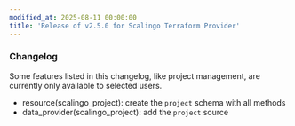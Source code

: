 ```yaml
---
modified_at: 2025-08-11 00:00:00
title: 'Release of v2.5.0 for Scalingo Terraform Provider'
---
```


### Changelog

Some features listed in this changelog, like project management, are currently only available to selected users.

* resource(scalingo_project): create the `project` schema with all methods
* data_provider(scalingo_project): add the `project` source
